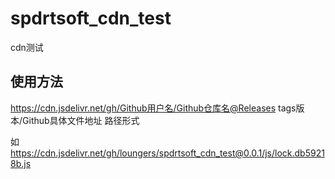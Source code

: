 # spdrtsoft_cdn_test
cdn测试


## 使用方法
https://cdn.jsdelivr.net/gh/Github用户名/Github仓库名@Releases tags版本/Github具体文件地址 路径形式

如
https://cdn.jsdelivr.net/gh/loungers/spdrtsoft_cdn_test@0.0.1/js/lock.db59218b.js